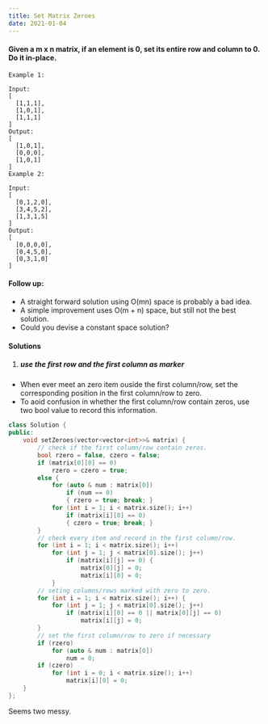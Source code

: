 ```yaml
---
title: Set Matrix Zeroes
date: 2021-01-04
---
```

#### Given a m x n matrix, if an element is 0, set its entire row and column to 0. Do it in-place.

```
Example 1:

Input: 
[
  [1,1,1],
  [1,0,1],
  [1,1,1]
]
Output: 
[
  [1,0,1],
  [0,0,0],
  [1,0,1]
]
Example 2:

Input: 
[
  [0,1,2,0],
  [3,4,5,2],
  [1,3,1,5]
]
Output: 
[
  [0,0,0,0],
  [0,4,5,0],
  [0,3,1,0]
]
```

#### Follow up:

- A straight forward solution using O(mn) space is probably a bad idea.
- A simple improvement uses O(m + n) space, but still not the best solution.
- Could you devise a constant space solution?


#### Solutions

1. ##### use the first row and the first column as marker

- When ever meet an zero item ouside the first column/row, set the corresponding position in the first column/row to zero.
- To aoid confusion in whether the first column/row contain zeros, use two bool value to record this information.

```cpp
class Solution {
public:
    void setZeroes(vector<vector<int>>& matrix) {
        // check if the first column/row contain zeros.
        bool rzero = false, czero = false;
        if (matrix[0][0] == 0)
            rzero = czero = true;
        else {
            for (auto & num : matrix[0])
                if (num == 0) 
                { rzero = true; break; }
            for (int i = 1; i < matrix.size(); i++)
                if (matrix[i][0] == 0) 
                { czero = true; break; }
        }
        // check every item and record in the first column/row.
        for (int i = 1; i < matrix.size(); i++)
            for (int j = 1; j < matrix[0].size(); j++)
                if (matrix[i][j] == 0) {
                    matrix[0][j] = 0;
                    matrix[i][0] = 0;
            }
        // seting columns/rows marked with zero to zero.
        for (int i = 1; i < matrix.size(); i++) {
            for (int j = 1; j < matrix[0].size(); j++)
                if (matrix[i][0] == 0 || matrix[0][j] == 0)
                    matrix[i][j] = 0;
        }
        // set the first column/row to zero if necessary
        if (rzero)
            for (auto & num : matrix[0])
                num = 0;
        if (czero)
            for (int i = 0; i < matrix.size(); i++)
                matrix[i][0] = 0;
    }
};
```


Seems two messy.